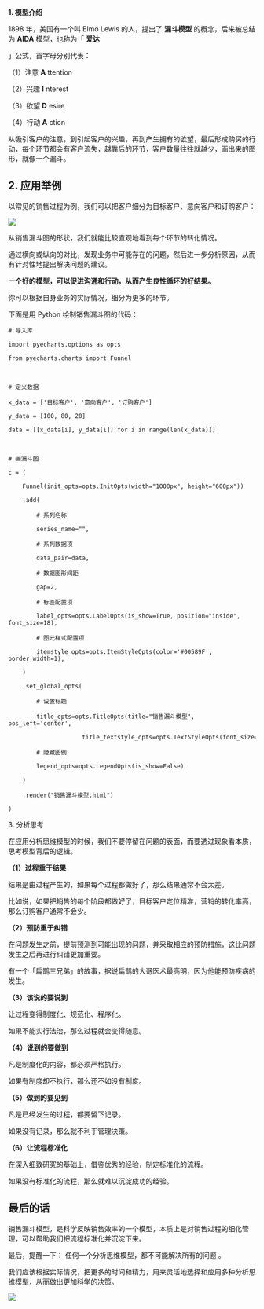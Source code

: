 **1. 模型介绍**

1898 年，美国有一个叫 Elmo Lewis 的人，提出了 **漏斗模型** 的概念，后来被总结为 **AIDA** 模型，也称为「  **爱达**

」公式，首字母分别代表：

（1）注意 **A** ttention 

（2）兴趣 **I** nterest 

（3）欲望 **D** esire 

（4）行动 **A** ction 

从吸引客户的注意，到引起客户的兴趣，再到产生拥有的欲望，最后形成购买的行动，每个环节都会有客户流失，越靠后的环节，客户数量往往就越少，画出来的图形，就像一个漏斗。

## **2. 应用举例**

以常见的销售过程为例，我们可以把客户细分为目标客户、意向客户和订购客户：

![](https://mmbiz.qpic.cn/mmbiz_jpg/giaycic3UNwo3x4RoFEEHg4f9CM2aGickfNoWIshfSf3snn87al6XVuSmIgL8h6mDZgMlaDkibxmZVDH1myia5PCUpQ/640?wx_fmt=jpeg) 

从销售漏斗图的形状，我们就能比较直观地看到每个环节的转化情况。

通过横向或纵向的对比，发现业务中可能存在的问题，然后进一步分析原因，从而有针对性地提出解决问题的建议。  

**一个好的模型，可以促进沟通和行动，从而产生良性循环的好结果。**

你可以根据自身业务的实际情况，细分为更多的环节。

下面是用 Python 绘制销售漏斗图的代码：

    

    

    # 导入库  

    import pyecharts.options as opts  

    from pyecharts.charts import Funnel  

      

    # 定义数据  

    x_data = ['目标客户', '意向客户', '订购客户']  

    y_data = [100, 80, 20]  

    data = [[x_data[i], y_data[i]] for i in range(len(x_data))]  

      

    # 画漏斗图  

    c = (  

        Funnel(init_opts=opts.InitOpts(width="1000px", height="600px"))  

        .add(  

            # 系列名称  

            series_name="",  

            # 系列数据项  

            data_pair=data,  

            # 数据图形间距  

            gap=2,  

            # 标签配置项  

            label_opts=opts.LabelOpts(is_show=True, position="inside", font_size=18),  

            # 图元样式配置项  

            itemstyle_opts=opts.ItemStyleOpts(color='#00589F', border_width=1),  

        )  

        .set_global_opts(  

            # 设置标题  

            title_opts=opts.TitleOpts(title="销售漏斗模型", pos_left='center',   

                         title_textstyle_opts=opts.TextStyleOpts(font_size=26)),  

            # 隐藏图例  

            legend_opts=opts.LegendOpts(is_show=False)  

        )  

        .render("销售漏斗模型.html")  

    ) 

3\. 分析思考

在应用分析思维模型的时候，我们不要停留在问题的表面，而要透过现象看本质，思考模型背后的逻辑。

**（1）过程重于结果**

结果是由过程产生的，如果每个过程都做好了，那么结果通常不会太差。

比如说，如果把销售的每个阶段都做好了，目标客户定位精准，营销的转化率高，那么订购客户通常不会少。

**（2）预防重于纠错**

在问题发生之前，提前预测到可能出现的问题，并采取相应的预防措施，这比问题发生之后再进行纠错更加重要。

有一个「扁鹊三兄弟」的故事，据说扁鹊的大哥医术最高明，因为他能预防疾病的发生。

**（3）该说的要说到**

让过程变得制度化、规范化、程序化。

如果不能实行法治，那么过程就会变得随意。

**（4）说到的要做到**

凡是制度化的内容，都必须严格执行。

如果有制度却不执行，那么还不如没有制度。

**（5）做到的要见到**

凡是已经发生的过程，都要留下记录。

如果没有记录，那么就不利于管理决策。

**（6）让流程标准化**

在深入细致研究的基础上，借鉴优秀的经验，制定标准化的流程。

如果没有标准化的流程，那么就难以沉淀成功的经验。

## **最后的话**

销售漏斗模型，是科学反映销售效率的一个模型，本质上是对销售过程的细化管理，可以帮助我们把流程标准化并沉淀下来。

最后，提醒一下：  任何一个分析思维模型，都不可能解决所有的问题  。

我们应该根据实际情况，把更多的时间和精力，用来灵活地选择和应用多种分析思维模型，从而做出更加科学的决策。

![](https://visitor-badge.laobi.icu/badge?page_id=sjhfx.linji&left_text=PageViews&right_color=%2300589F)